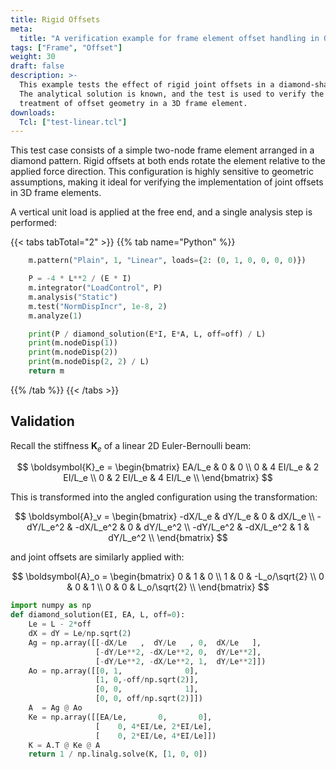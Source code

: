 ```yaml
---
title: Rigid Offsets
meta:
  title: "A verification example for frame element offset handling in OpenSees"
tags: ["Frame", "Offset"]
weight: 30
draft: false
description: >-
  This example tests the effect of rigid joint offsets in a diamond-shaped frame.
  The analytical solution is known, and the test is used to verify the correct
  treatment of offset geometry in a 3D frame element.
downloads:
  Tcl: ["test-linear.tcl"]
---
```



This test case consists of a simple two-node frame element arranged in a diamond pattern.
Rigid offsets at both ends rotate the element relative to the applied force direction.
This configuration is highly sensitive to geometric assumptions, making it ideal
for verifying the implementation of joint offsets in 3D frame elements.


A vertical unit load is applied at the free end, and a single analysis step is performed:

{{< tabs tabTotal="2" >}}
{{% tab name="Python" %}}
```python
    m.pattern("Plain", 1, "Linear", loads={2: (0, 1, 0, 0, 0, 0)})

    P = -4 * L**2 / (E * I)
    m.integrator("LoadControl", P)
    m.analysis("Static")
    m.test("NormDispIncr", 1e-8, 2)
    m.analyze(1)

    print(P / diamond_solution(E*I, E*A, L, off=off) / L)
    print(m.nodeDisp(1))
    print(m.nodeDisp(2))
    print(m.nodeDisp(2, 2) / L)
    return m
```
{{% /tab %}}
{{< /tabs >}}

## Validation

Recall the stiffness $\boldsymbol{K}_e$ of a linear 2D Euler-Bernoulli beam:

$$
\boldsymbol{K}_e = \begin{bmatrix}
EA/L_e &       0 &       0 \\
    0 & 4 EI/L_e & 2 EI/L_e \\
    0 & 2 EI/L_e & 4 EI/L_e \\
\end{bmatrix}
$$

This is transformed into the angled configuration using the transformation:

$$
\boldsymbol{A}_v = \begin{bmatrix}
-dX/L_e   &  dY/L_e   & 0 &  dX/L_e   \\
-dY/L_e^2 & -dX/L_e^2 & 0 &  dY/L_e^2 \\
-dY/L_e^2 & -dX/L_e^2 & 1 &  dY/L_e^2 \\
\end{bmatrix}
$$

and joint offsets are similarly applied with:

$$
\boldsymbol{A}_o = 
\begin{bmatrix}
0 & 1 &               0 \\
1 & 0 & -L_o/\sqrt{2}   \\
0 & 0 &               1 \\
0 & 0 &  L_o/\sqrt{2}   \\
\end{bmatrix}
$$

```python
import numpy as np
def diamond_solution(EI, EA, L, off=0):
    Le = L - 2*off
    dX = dY = Le/np.sqrt(2)
    Ag = np.array([[-dX/Le   ,  dY/Le   , 0,  dX/Le   ],
                   [-dY/Le**2, -dX/Le**2, 0,  dY/Le**2],
                   [-dY/Le**2, -dX/Le**2, 1,  dY/Le**2]])
    Ao = np.array([[0, 1,              0],
                   [1, 0,-off/np.sqrt(2)],
                   [0, 0,              1],
                   [0, 0, off/np.sqrt(2)]])
    A  = Ag @ Ao
    Ke = np.array([[EA/Le,       0,       0],
                   [    0, 4*EI/Le, 2*EI/Le],
                   [    0, 2*EI/Le, 4*EI/Le]])
    K = A.T @ Ke @ A
    return 1 / np.linalg.solve(K, [1, 0, 0])
```

